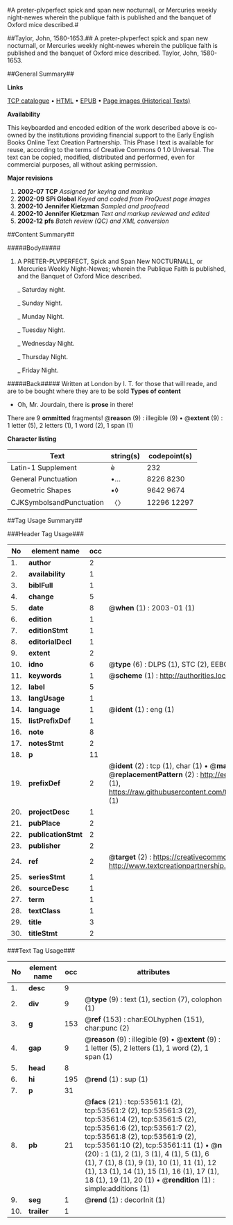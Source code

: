 #A preter-plvperfect spick and span new nocturnall, or Mercuries weekly night-newes wherein the publique faith is published and the banquet of Oxford mice described.#

##Taylor, John, 1580-1653.##
A preter-plvperfect spick and span new nocturnall, or Mercuries weekly night-newes wherein the publique faith is published and the banquet of Oxford mice described.
Taylor, John, 1580-1653.

##General Summary##

**Links**

[TCP catalogue](http://www.ota.ox.ac.uk/tcp/)  • 
[HTML](http://tei.it.ox.ac.uk/tcp/Texts-HTML/free/A64/A64195.html)  • 
[EPUB](http://tei.it.ox.ac.uk/tcp/Texts-EPUB/free/A64/A64195.epub) • 
[Page images (Historical Texts)](https://data.historicaltexts.jisc.ac.uk/view?pubId=eebo-12075582e&pageId=eebo-12075582e-53561-1)

**Availability**

This keyboarded and encoded edition of the
	       work described above is co-owned by the institutions
	       providing financial support to the Early English Books
	       Online Text Creation Partnership. This Phase I text is
	       available for reuse, according to the terms of Creative
	       Commons 0 1.0 Universal. The text can be copied,
	       modified, distributed and performed, even for
	       commercial purposes, all without asking permission.

**Major revisions**

1. __2002-07__ __TCP__ *Assigned for keying and markup*
1. __2002-09__ __SPi Global__ *Keyed and coded from ProQuest page images*
1. __2002-10__ __Jennifer Kietzman__ *Sampled and proofread*
1. __2002-10__ __Jennifer Kietzman__ *Text and markup reviewed and edited*
1. __2002-12__ __pfs__ *Batch review (QC) and XML conversion*

##Content Summary##

#####Body#####

1. A PRETER-PLVPERFECT, Spick and Span New NOCTURNALL, or Mercuries Weekly Night-Newes; wherein the Publique Faith is published, and the Banquet of Oxford Mice described.

    _ Saturday night.

    _ Sunday Night.

    _ Munday Night.

    _ Tuesday Night.

    _ Wednesday Night.

    _ Thursday Night.

    _ Friday Night.

#####Back#####
Written at London by I. T. for those that will reade, and are to be bought where they are to be sold
**Types of content**

  * Oh, Mr. Jourdain, there is **prose** in there!

There are 9 **ommitted** fragments! 
 @__reason__ (9) : illegible (9)  •  @__extent__ (9) : 1 letter (5), 2 letters (1), 1 word (2), 1 span (1)

**Character listing**


|Text|string(s)|codepoint(s)|
|---|---|---|
|Latin-1 Supplement|è|232|
|General Punctuation|•…|8226 8230|
|Geometric Shapes|▪◊|9642 9674|
|CJKSymbolsandPunctuation|〈〉|12296 12297|

##Tag Usage Summary##

###Header Tag Usage###

|No|element name|occ|attributes|
|---|---|---|---|
|1.|__author__|2||
|2.|__availability__|1||
|3.|__biblFull__|1||
|4.|__change__|5||
|5.|__date__|8| @__when__ (1) : 2003-01 (1)|
|6.|__edition__|1||
|7.|__editionStmt__|1||
|8.|__editorialDecl__|1||
|9.|__extent__|2||
|10.|__idno__|6| @__type__ (6) : DLPS (1), STC (2), EEBO-CITATION (1), OCLC (1), VID (1)|
|11.|__keywords__|1| @__scheme__ (1) : http://authorities.loc.gov/ (1)|
|12.|__label__|5||
|13.|__langUsage__|1||
|14.|__language__|1| @__ident__ (1) : eng (1)|
|15.|__listPrefixDef__|1||
|16.|__note__|8||
|17.|__notesStmt__|2||
|18.|__p__|11||
|19.|__prefixDef__|2| @__ident__ (2) : tcp (1), char (1)  •  @__matchPattern__ (2) : ([0-9\-]+):([0-9IVX]+) (1), (.+) (1)  •  @__replacementPattern__ (2) : http://eebo.chadwyck.com/downloadtiff?vid=$1&page=$2 (1), https://raw.githubusercontent.com/textcreationpartnership/Texts/master/tcpchars.xml#$1 (1)|
|20.|__projectDesc__|1||
|21.|__pubPlace__|2||
|22.|__publicationStmt__|2||
|23.|__publisher__|2||
|24.|__ref__|2| @__target__ (2) : https://creativecommons.org/publicdomain/zero/1.0/ (1), http://www.textcreationpartnership.org/docs/. (1)|
|25.|__seriesStmt__|1||
|26.|__sourceDesc__|1||
|27.|__term__|1||
|28.|__textClass__|1||
|29.|__title__|3||
|30.|__titleStmt__|2||


###Text Tag Usage###

|No|element name|occ|attributes|
|---|---|---|---|
|1.|__desc__|9||
|2.|__div__|9| @__type__ (9) : text (1), section (7), colophon (1)|
|3.|__g__|153| @__ref__ (153) : char:EOLhyphen (151), char:punc (2)|
|4.|__gap__|9| @__reason__ (9) : illegible (9)  •  @__extent__ (9) : 1 letter (5), 2 letters (1), 1 word (2), 1 span (1)|
|5.|__head__|8||
|6.|__hi__|195| @__rend__ (1) : sup (1)|
|7.|__p__|31||
|8.|__pb__|21| @__facs__ (21) : tcp:53561:1 (2), tcp:53561:2 (2), tcp:53561:3 (2), tcp:53561:4 (2), tcp:53561:5 (2), tcp:53561:6 (2), tcp:53561:7 (2), tcp:53561:8 (2), tcp:53561:9 (2), tcp:53561:10 (2), tcp:53561:11 (1)  •  @__n__ (20) : 1 (1), 2 (1), 3 (1), 4 (1), 5 (1), 6 (1), 7 (1), 8 (1), 9 (1), 10 (1), 11 (1), 12 (1), 13 (1), 14 (1), 15 (1), 16 (1), 17 (1), 18 (1), 19 (1), 20 (1)  •  @__rendition__ (1) : simple:additions (1)|
|9.|__seg__|1| @__rend__ (1) : decorInit (1)|
|10.|__trailer__|1||
